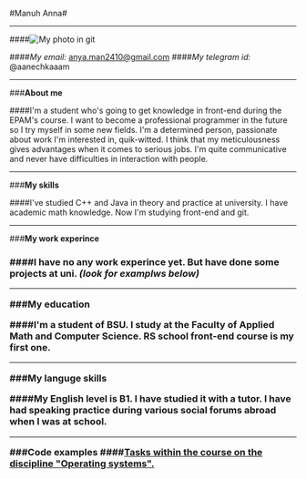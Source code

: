 #Manuh Anna#
***
####![My photo in git](https://avatars.githubusercontent.com/u/106826478?v=4)

####*My email:* anya.man2410@gmail.com
####*My telegram id:* @aanechkaaam
***

###**About me**

####I'm a student who's going to get knowledge in front-end during the EPAM's course. I want to become a professional programmer in the future so I try myself in some new fields. I'm a determined person, passionate about work I'm interested in, quik-witted. I think that my meticulousness gives advantages when it comes to serious jobs. I'm quite communicative and never have difficulties in interaction with people.
***

###**My skills**

####I've studied C++ and Java in theory and practice at university. I have academic math knowledge. Now I'm studying front-end and git.
***

###**My work experince**<h3>

####I have no any work experince yet. But have done some projects at uni.
*(look for examplws below)*
***

###**My education**

####I'm a student of BSU. I study at the Faculty of Applied Math and Computer Science. RS school front-end course is my first one.
***

###**My languge skills**

####My English level is B1. I have studied it with a tutor. I have had speaking practice during various social forums abroad when I was at school.
***

###**Code examples**
####[Tasks within the course on the discipline "Operating systems".](https://github.com/AnyaManuh/OS-labs.git)
